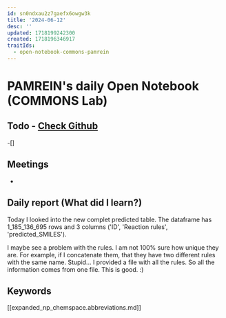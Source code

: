 ```yaml
---
id: sn0ndxau2z7gaefx6owgw3k
title: '2024-06-12'
desc: ''
updated: 1718199242300
created: 1718196346917
traitIds:
  - open-notebook-commons-pamrein
---
```


# PAMREIN's daily Open Notebook (COMMONS Lab)

## Todo - [Check Github](https://github.com/orgs/commons-research/projects/2/views/1)
-[]


## Meetings
-


## Daily report (What did I learn?)
Today I looked into the new complet predicted table. 
The dataframe has 1_185_136_695 rows and 3 columns ('ID', 'Reaction rules', 'predicted_SMILES').

I maybe see a problem with the rules. I am not 100% sure how unique they are. For example, if I concatenate them, that they have two different rules with the same name. 
Stupid... I provided a file with all the rules. So all the information comes from one file. This is good. :)


## Keywords
[[expanded_np_chemspace.abbreviations.md]]
